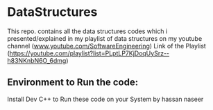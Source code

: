 # DataStructures
This repo. contains all the data structures codes which i presented/explained in my playlist of data structures on my youtube channel (www.youtube.com/SoftwareEngineering)
Link of the Playlist (https://youtube.com/playlist?list=PLptLP7KjDoqUySrz--h83NKnbN6O_6dmg)
## Environment to Run the code:
Install Dev C++ to Run these code on your System 
by hassan naseer 
